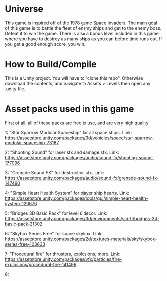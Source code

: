 # Universe
This game is inspired off of the 1978 game Space Invaders. The main goal of this game is to battle the fleet of enemy ships and get to the enemy boss. Defeat it to win the game. There is also a bonus level included in this game where you have to destroy as many ships as you can before time runs out. If you get a good enough score, you win.

# How to Build/Compile
This is a Unity project. You will have to "clone this repo". Otherwise download the contents, and navigate to Assets > Levels then open any .unity file.

# Asset packs used in this game
First of all, all of these packs are free to use, and are very high quality

1: "Star Sparrow Modular Spaceship" for all space ships. Link: https://assetstore.unity.com/packages/3d/vehicles/space/star-sparrow-modular-spaceship-73167

2: "Shooting Sound" for laser sfx and damage sfx. Link: https://assetstore.unity.com/packages/audio/sound-fx/shooting-sound-177096

3: "Grenade Sound FX" for destruction sfx. Link: https://assetstore.unity.com/packages/audio/sound-fx/grenade-sound-fx-147490

4: "Simple Heart Health System" for player ship hearts. Link: https://assetstore.unity.com/packages/tools/gui/simple-heart-health-system-120676

5: "Bridges 3D Basic Pack" for level 6 decor. Link: https://assetstore.unity.com/packages/3d/environments/sci-fi/bridges-3d-basic-pack-21302

6: "Skybox Series Free" for space skybox. Link: https://assetstore.unity.com/packages/2d/textures-materials/sky/skybox-series-free-103633

7: "Procedural fire" for thrusters, explosions, more. Link: https://assetstore.unity.com/packages/vfx/particles/fire-explosions/procedural-fire-141496

8:
